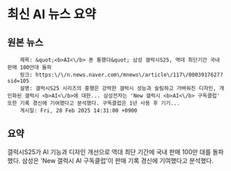 # 최신 AI 뉴스 요약

## 원본 뉴스
		제목: &quot;<b>AI<\/b> 폰 통했다&quot; 삼성 갤럭시S25, 역대 최단기간 국내 판매 100만대 돌파
		링크: https:\/\/n.news.naver.com\/mnews\/article\/117\/0003917627?sid=105
		설명: 갤럭시S25 시리즈의 흥행은 강력한 갤럭시 성능과 슬림하고 가벼워진 디자인, 개인화된 갤럭시 <b>AI<\/b>에 대한... 삼성전자는 'New 갤럭시 <b>AI<\/b> 구독클럽' 또한 기록 경신에 기여했다고 분석했다. 구독클럽은 1년 사용 후 기기... 
		게시일: Fri, 28 Feb 2025 14:31:00 +0900


## 요약
갤럭시S25가 AI 기능과 디자인 개선으로 역대 최단 기간에 국내 판매 100만 대를 돌파했다. 삼성은 'New 갤럭시 AI 구독클럽'이 판매 기록 경신에 기여했다고 분석했다.
